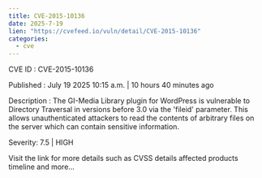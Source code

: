 ```yaml
--- 
title: CVE-2015-10136
date: 2025-7-19
lien: "https://cvefeed.io/vuln/detail/CVE-2015-10136"
categories:
  - cve
---
```


CVE ID : CVE-2015-10136

Published :  July 19
2025
10:15 a.m. | 10 hours
40 minutes ago

Description : The GI-Media Library plugin for WordPress is vulnerable to Directory Traversal in versions before 3.0 via the 'fileid' parameter. This allows unauthenticated attackers to read the contents of arbitrary files on the server
which can contain sensitive information.

Severity: 7.5 | HIGH

Visit the link for more details
such as CVSS details
affected products
timeline
and more...
